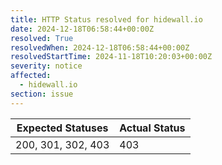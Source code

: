```yaml
---
title: HTTP Status resolved for hidewall.io
date: 2024-12-18T06:58:44+00:00Z
resolved: True
resolvedWhen: 2024-12-18T06:58:44+00:00Z
resolvedStartTime: 2024-11-18T10:20:03+00:00Z
severity: notice
affected:
  - hidewall.io
section: issue
---
```


| Expected Statuses | Actual Status  |
|-------------------|----------------|
| 200, 301, 302, 403 | 403 |
